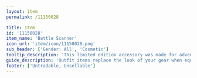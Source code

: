```yaml
---
layout: item
permalink: /11150028

title: Item
id: '11150028'
item_name: 'Battle Scanner'
icon_url: 'item/icon/11150028.png'
sub_header: ['Gender: All', 'Cosmetic']
tooltip_description: 'This limited edition accessory was made for adventurers who went above and beyond. The fiery red flow of the gem symbolizes your powerful abilities. Bestowed with honor to you and your allies, it will forever commemorate your tremendous achievements.'
guide_description: 'Outfit items replace the look of your gear when equipped.'
footer: ['Untradable, Unsellable']
---
```

